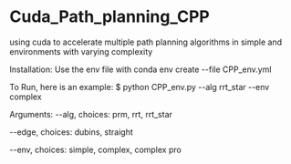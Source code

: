 # Cuda_Path_planning_CPP
using cuda to accelerate multiple path planning algorithms in simple and environments with varying complexity

Installation:
Use the env file with conda env create --file CPP_env.yml

To Run, here is an example:
$ python CPP_env.py --alg rrt_star --env complex


Arguments:
--alg, choices: prm, rrt, rrt_star 

--edge, choices: dubins, straight 

--env, choices: simple, complex, complex pro 
